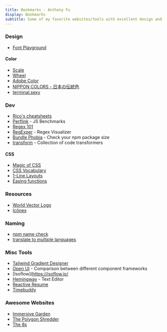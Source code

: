 ```yaml
---
title: Bookmarks - Anthony Fu
display: Bookmarks
subtitle: Some of my favorite websites/tools with excellent design and UX that I highly recommend
---
```


### Design

- [Font Playground](https://play.typedetail.com/)

#### Color

- [Scale](https://hihayk.github.io/scale/)
- [Wheel](https://hihayk.github.io/wheel/)
- [Adobe Color](https://color.adobe.com/)
- [NIPPON COLORS - 日本の伝統色](https://nipponcolors.com/)
- [terminal.sexy](https://terminal.sexy/)

### Dev

- [Rico's cheatsheets](https://devhints.io/)
- [Perflink](https://perf.link/) - JS Benchmarks
- [Regex 101](https://regex101.com/)
- [RegExper](https://regexper.com/) - Regex Visualizer
- [Bundle Phobia](https://bundlephobia.com/) - Check your npm package size
- [transform](https://transform.tools/) - Collection of code transformers

#### CSS

- [Magic of CSS](https://adamschwartz.co/magic-of-css/)
- [CSS Vocabulary](http://apps.workflower.fi/vocabs/css/en)
- [1-Line Layouts](http://1linelayouts.glitch.me/)
- [Easing functions](https://easings.net/)

### Resources

- [World Vector Logo](https://worldvectorlogo.com/)
- [Icônes](http://icones.js.org/)

### Naming

- [npm name check](https://remarkablemark.org/npm-package-name-checker/)
- [translate to multiple languages](https://smodin.me/translate-one-text-into-multiple-languages)

### Misc Tools

- [Tailwind Gradient Designer](https://tailwind-gradient-designer.csspost.com/)
- [Open UI](https://open-ui.org/) - Comparison between different component frameworks
- [Isoflow](https://isoflow.io/
- [Hemingway](http://www.hemingwayapp.com/) - Text Editor
- [Reactive Resume](https://rxresu.me/)
- [Timebuddy](https://www.worldtimebuddy.com/)

### Awesome Websites

- [Immersive Garden](https://immersive-g.com/)
- [The Polygon Shredder](https://www.clicktorelease.com/code/polygon-shredder/)
- [The 8s](https://www.the8s.com.au/)
